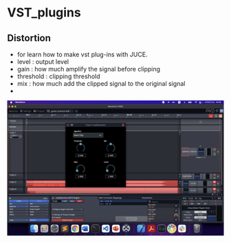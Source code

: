 # VST_plugins

## Distortion
* for learn how to make vst plug-ins with JUCE.
* level : output level
* gain : how much amplify the signal before clipping
* threshold : clipping threshold
* mix : how much add the clipped signal to the original signal
* 
![image](https://github.com/IttetsuFukuda/VST_plugins/blob/main/myDistortion/%E3%82%B9%E3%82%AF%E3%83%AA%E3%83%BC%E3%83%B3%E3%82%B7%E3%83%A7%E3%83%83%E3%83%88%202022-02-06%2018.59.45.png)
